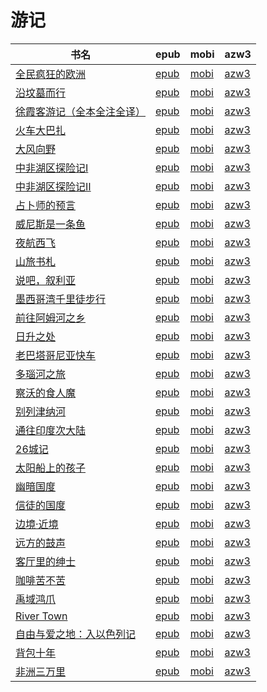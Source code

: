 # 游记

| 书名 | epub | mobi | azw3 |
| --- | --- | --- | --- |
| [全民疯狂的欧洲](http://ct.dalanmei.com/f/31084289-572113954-e59de2) | [epub](http://ct.dalanmei.com/f/31084289-572113954-e59de2) | [mobi](http://ct.dalanmei.com/f/31084289-571714822-52ada5) | [azw3](http://ct.dalanmei.com/f/31084289-572122781-804bf0) |
| [沿坟墓而行](http://ct.dalanmei.com/f/31084289-572115233-d40633) | [epub](http://ct.dalanmei.com/f/31084289-572115233-d40633) | [mobi](http://ct.dalanmei.com/f/31084289-571709154-95b341) | [azw3](http://ct.dalanmei.com/f/31084289-572136577-6978a8) |
| [徐霞客游记（全本全注全译）](http://ct.dalanmei.com/f/31084289-572115437-b78f08) | [epub](http://ct.dalanmei.com/f/31084289-572115437-b78f08) | [mobi](http://ct.dalanmei.com/f/31084289-571708391-33c0c0) | [azw3](http://ct.dalanmei.com/f/31084289-572137360-a2ebd1) |
| [火车大巴扎](http://ct.dalanmei.com/f/31084289-572116762-29bed2) | [epub](http://ct.dalanmei.com/f/31084289-572116762-29bed2) | [mobi](http://ct.dalanmei.com/f/31084289-571662498-91f489) | [azw3](http://ct.dalanmei.com/f/31084289-572176994-f26e5e) |
| [大风向野](http://ct.dalanmei.com/f/31084289-572129074-37ec2e) | [epub](http://ct.dalanmei.com/f/31084289-572129074-37ec2e) | [mobi](http://ct.dalanmei.com/f/31084289-571626988-0cd9da) | [azw3](http://ct.dalanmei.com/f/31084289-572189033-465409) |
| [中非湖区探险记Ⅰ](http://ct.dalanmei.com/f/31084289-571793835-8453e8) | [epub](http://ct.dalanmei.com/f/31084289-571793835-8453e8) | [mobi](http://ct.dalanmei.com/f/31084289-571529058-b7c97b) | [azw3](http://ct.dalanmei.com/f/31084289-572194443-c81df5) |
| [中非湖区探险记Ⅱ](http://ct.dalanmei.com/f/31084289-571793844-45a288) | [epub](http://ct.dalanmei.com/f/31084289-571793844-45a288) | [mobi](http://ct.dalanmei.com/f/31084289-571529096-97376d) | [azw3](http://ct.dalanmei.com/f/31084289-572194444-46348c) |
| [占卜师的预言](http://ct.dalanmei.com/f/31084289-571803826-b1f4d2) | [epub](http://ct.dalanmei.com/f/31084289-571803826-b1f4d2) | [mobi](http://ct.dalanmei.com/f/31084289-571534097-7d9a3e) | [azw3](http://ct.dalanmei.com/f/31084289-572195422-2ad99b) |
| [威尼斯是一条鱼](http://ct.dalanmei.com/f/31084289-571804703-1fe989) | [epub](http://ct.dalanmei.com/f/31084289-571804703-1fe989) | [mobi](http://ct.dalanmei.com/f/31084289-571534716-b39e4e) | [azw3](http://ct.dalanmei.com/f/31084289-572195530-3a779d) |
| [夜航西飞](http://ct.dalanmei.com/f/31084289-571804933-42f693) | [epub](http://ct.dalanmei.com/f/31084289-571804933-42f693) | [mobi](http://ct.dalanmei.com/f/31084289-571536493-d3722b) | [azw3](http://ct.dalanmei.com/f/31084289-572195572-45edf8) |
| [山旅书札](http://ct.dalanmei.com/f/31084289-571805778-6d32c0) | [epub](http://ct.dalanmei.com/f/31084289-571805778-6d32c0) | [mobi](http://ct.dalanmei.com/f/31084289-571537375-152914) | [azw3](http://ct.dalanmei.com/f/31084289-572195785-e5186a) |
| [说吧，叙利亚](http://ct.dalanmei.com/f/31084289-571806221-89c12f) | [epub](http://ct.dalanmei.com/f/31084289-571806221-89c12f) | [mobi](http://ct.dalanmei.com/f/31084289-571537899-4e8836) | [azw3](http://ct.dalanmei.com/f/31084289-572195872-f48a6c) |
| [墨西哥湾千里徒步行](http://ct.dalanmei.com/f/31084289-571806566-5c04ed) | [epub](http://ct.dalanmei.com/f/31084289-571806566-5c04ed) | [mobi](http://ct.dalanmei.com/f/31084289-571538452-90a08a) | [azw3](http://ct.dalanmei.com/f/31084289-572195928-be86ad) |
| [前往阿姆河之乡](http://ct.dalanmei.com/f/31084289-571806827-27670b) | [epub](http://ct.dalanmei.com/f/31084289-571806827-27670b) | [mobi](http://ct.dalanmei.com/f/31084289-571538709-2d3f0d) | [azw3](http://ct.dalanmei.com/f/31084289-572195952-9e1803) |
| [日升之处](http://ct.dalanmei.com/f/31084289-571807031-9bae74) | [epub](http://ct.dalanmei.com/f/31084289-571807031-9bae74) | [mobi](http://ct.dalanmei.com/f/31084289-571538932-46599e) | [azw3](http://ct.dalanmei.com/f/31084289-572195989-8f9bc4) |
| [老巴塔哥尼亚快车](http://ct.dalanmei.com/f/31084289-571807310-50e9ac) | [epub](http://ct.dalanmei.com/f/31084289-571807310-50e9ac) | [mobi](http://ct.dalanmei.com/f/31084289-571539479-0a1e3b) | [azw3](http://ct.dalanmei.com/f/31084289-572196094-859284) |
| [多瑙河之旅](http://ct.dalanmei.com/f/31084289-571808032-6d3fa2) | [epub](http://ct.dalanmei.com/f/31084289-571808032-6d3fa2) | [mobi](http://ct.dalanmei.com/f/31084289-571540388-4a76d2) | [azw3](http://ct.dalanmei.com/f/31084289-572196191-369e5c) |
| [察沃的食人魔](http://ct.dalanmei.com/f/31084289-571808797-55b936) | [epub](http://ct.dalanmei.com/f/31084289-571808797-55b936) | [mobi](http://ct.dalanmei.com/f/31084289-571541016-56fb5c) | [azw3](http://ct.dalanmei.com/f/31084289-572196259-2dc185) |
| [别列津纳河](http://ct.dalanmei.com/f/31084289-571812939-62436a) | [epub](http://ct.dalanmei.com/f/31084289-571812939-62436a) | [mobi](http://ct.dalanmei.com/f/31084289-571542981-28bd1b) | [azw3](http://ct.dalanmei.com/f/31084289-572196481-95b6c5) |
| [通往印度次大陆](http://ct.dalanmei.com/f/31084289-571828017-370bae) | [epub](http://ct.dalanmei.com/f/31084289-571828017-370bae) | [mobi](http://ct.dalanmei.com/f/31084289-571549308-8ac51a) | [azw3](http://ct.dalanmei.com/f/31084289-572200049-d3066b) |
| [26城记](http://ct.dalanmei.com/f/31084289-571829632-a0e3b9) | [epub](http://ct.dalanmei.com/f/31084289-571829632-a0e3b9) | [mobi](http://ct.dalanmei.com/f/31084289-571549344-f0f75c) | [azw3](http://ct.dalanmei.com/f/31084289-572200089-be1cb5) |
| [太阳船上的孩子](http://ct.dalanmei.com/f/31084289-571878415-6cafbb) | [epub](http://ct.dalanmei.com/f/31084289-571878415-6cafbb) | [mobi](http://ct.dalanmei.com/f/31084289-571551798-e9abf8) | [azw3](http://ct.dalanmei.com/f/31084289-572202400-a0dfc9) |
| [幽暗国度](http://ct.dalanmei.com/f/31084289-571880730-85b88b) | [epub](http://ct.dalanmei.com/f/31084289-571880730-85b88b) | [mobi](http://ct.dalanmei.com/f/31084289-571552252-09c5b1) | [azw3](http://ct.dalanmei.com/f/31084289-572202557-0ab8da) |
| [信徒的国度](http://ct.dalanmei.com/f/31084289-571884588-3c4a68) | [epub](http://ct.dalanmei.com/f/31084289-571884588-3c4a68) | [mobi](http://ct.dalanmei.com/f/31084289-571553495-77ddc1) | [azw3](http://ct.dalanmei.com/f/31084289-572202800-eb4792) |
| [边境·近境](http://ct.dalanmei.com/f/31084289-572010006-9224a1) | [epub](http://ct.dalanmei.com/f/31084289-572010006-9224a1) | [mobi](http://ct.dalanmei.com/f/31084289-571562790-35f453) | [azw3](http://ct.dalanmei.com/f/31084289-571911046-f5294f) |
| [远方的鼓声](http://ct.dalanmei.com/f/31084289-571732773-517cae) | [epub](http://ct.dalanmei.com/f/31084289-571732773-517cae) | [mobi](http://ct.dalanmei.com/f/31084289-571615713-7d22b0) | [azw3](http://ct.dalanmei.com/f/31084289-571912668-6de92d) |
| [客厅里的绅士](http://ct.dalanmei.com/f/31084289-571805107-4f3b52) | [epub](http://ct.dalanmei.com/f/31084289-571805107-4f3b52) | [mobi](http://ct.dalanmei.com/f/31084289-571536918-d1460f) | [azw3](http://ct.dalanmei.com/f/31084289-571991433-526558) |
| [咖啡苦不苦](http://ct.dalanmei.com/f/31084289-571815377-0ba2c0) | [epub](http://ct.dalanmei.com/f/31084289-571815377-0ba2c0) | [mobi](http://ct.dalanmei.com/f/31084289-571545414-0fa6db) | [azw3](http://ct.dalanmei.com/f/31084289-572017787-2918ae) |
| [禹域鸿爪](None) | [epub](None) | [mobi](None) | [azw3](None) |
| [River Town](http://ct.dalanmei.com/f/31084289-571912647-c19978) | [epub](http://ct.dalanmei.com/f/31084289-571912647-c19978) | [mobi](http://ct.dalanmei.com/f/31084289-571556141-ca62b6) | [azw3](http://ct.dalanmei.com/f/31084289-572073152-888539) |
| [自由与爱之地：入以色列记](http://ct.dalanmei.com/f/31084289-571775808-7d271a) | [epub](http://ct.dalanmei.com/f/31084289-571775808-7d271a) | [mobi](http://ct.dalanmei.com/f/31084289-571507645-a94a80) | [azw3](http://ct.dalanmei.com/f/31084289-571876019-1376f9) |
| [背包十年](http://ct.dalanmei.com/f/31084289-595860240-d2d60c) | [epub](http://ct.dalanmei.com/f/31084289-595860240-d2d60c) | [mobi](http://ct.dalanmei.com/f/31084289-595858170-01fe34) | [azw3](http://ct.dalanmei.com/f/31084289-595860153-2b7fb8) |
| [非洲三万里](http://ct.dalanmei.com/f/31084289-571787906-d01030) | [epub](http://ct.dalanmei.com/f/31084289-571787906-d01030) | [mobi](http://ct.dalanmei.com/f/31084289-571455326-db1586) | [azw3](http://ct.dalanmei.com/f/31084289-571888905-0b10f0) |
